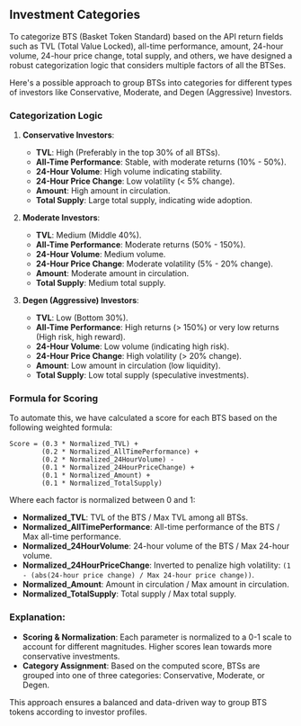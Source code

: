 ## Investment Categories

To categorize BTS (Basket Token Standard) based on the API return fields such as TVL (Total Value Locked), all-time performance, amount, 24-hour volume, 24-hour price change, total supply, and others, we have designed a robust categorization logic that considers multiple factors of all the BTSes.

Here's a possible approach to group BTSs into categories for different types of investors like Conservative, Moderate, and Degen (Aggressive) Investors.

### Categorization Logic

1. **Conservative Investors**: 
   - **TVL**: High (Preferably in the top 30% of all BTSs).
   - **All-Time Performance**: Stable, with moderate returns (10% - 50%).
   - **24-Hour Volume**: High volume indicating stability.
   - **24-Hour Price Change**: Low volatility (< 5% change).
   - **Amount**: High amount in circulation.
   - **Total Supply**: Large total supply, indicating wide adoption.

2. **Moderate Investors**: 
   - **TVL**: Medium (Middle 40%).
   - **All-Time Performance**: Moderate returns (50% - 150%).
   - **24-Hour Volume**: Medium volume.
   - **24-Hour Price Change**: Moderate volatility (5% - 20% change).
   - **Amount**: Moderate amount in circulation.
   - **Total Supply**: Medium total supply.

3. **Degen (Aggressive) Investors**: 
   - **TVL**: Low (Bottom 30%).
   - **All-Time Performance**: High returns (> 150%) or very low returns (High risk, high reward).
   - **24-Hour Volume**: Low volume (indicating high risk).
   - **24-Hour Price Change**: High volatility (> 20% change).
   - **Amount**: Low amount in circulation (low liquidity).
   - **Total Supply**: Low total supply (speculative investments).

### Formula for Scoring

To automate this, we have calculated a score for each BTS based on the following weighted formula:

```
Score = (0.3 * Normalized_TVL) + 
        (0.2 * Normalized_AllTimePerformance) + 
        (0.2 * Normalized_24HourVolume) - 
        (0.1 * Normalized_24HourPriceChange) + 
        (0.1 * Normalized_Amount) + 
        (0.1 * Normalized_TotalSupply)
```

Where each factor is normalized between 0 and 1:

- **Normalized_TVL**: TVL of the BTS / Max TVL among all BTSs.
- **Normalized_AllTimePerformance**: All-time performance of the BTS / Max all-time performance.
- **Normalized_24HourVolume**: 24-hour volume of the BTS / Max 24-hour volume.
- **Normalized_24HourPriceChange**: Inverted to penalize high volatility: `(1 - (abs(24-hour price change) / Max 24-hour price change))`.
- **Normalized_Amount**: Amount in circulation / Max amount in circulation.
- **Normalized_TotalSupply**: Total supply / Max total supply.


### Explanation:

- **Scoring & Normalization**: Each parameter is normalized to a 0-1 scale to account for different magnitudes. Higher scores lean towards more conservative investments.
- **Category Assignment**: Based on the computed score, BTSs are grouped into one of three categories: Conservative, Moderate, or Degen.
  
This approach ensures a balanced and data-driven way to group BTS tokens according to investor profiles.